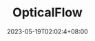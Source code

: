 ---
title: OpticalFlow
description: 光流
date: 2023-05-19T02:02:4+08:00
image: https://raw.githubusercontent.com/TioeAre/imageHost/main/pictures/100285476_p0_master1200.jpg
style:
    background: "#2a9d8f"
    color: "#fff"

---